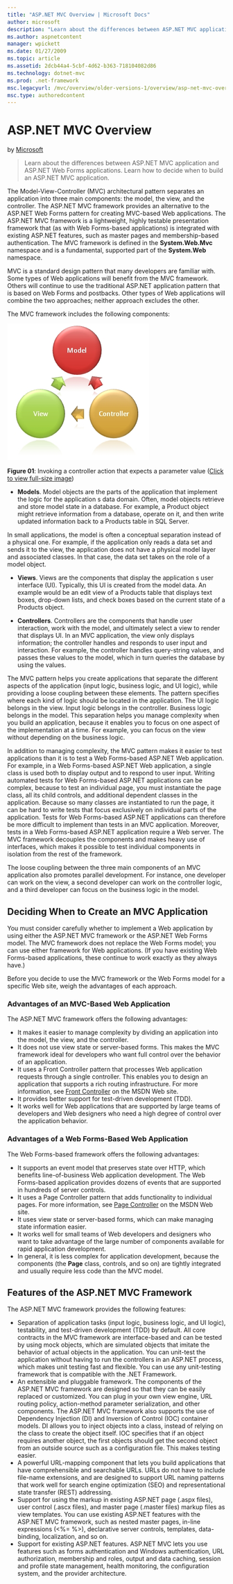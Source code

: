 ```yaml
---
title: "ASP.NET MVC Overview | Microsoft Docs"
author: microsoft
description: "Learn about the differences between ASP.NET MVC application and ASP.NET Web Forms applications. Learn how to decide when to build an ASP.NET MVC application."
ms.author: aspnetcontent
manager: wpickett
ms.date: 01/27/2009
ms.topic: article
ms.assetid: 2dcb44a4-5cbf-4d62-b363-718104082d86
ms.technology: dotnet-mvc
ms.prod: .net-framework
msc.legacyurl: /mvc/overview/older-versions-1/overview/asp-net-mvc-overview
msc.type: authoredcontent
---
```

ASP.NET MVC Overview
====================
by [Microsoft](https://github.com/microsoft)

> Learn about the differences between ASP.NET MVC application and ASP.NET Web Forms applications. Learn how to decide when to build an ASP.NET MVC application.


The Model-View-Controller (MVC) architectural pattern separates an application into three main components: the model, the view, and the controller. The ASP.NET MVC framework provides an alternative to the ASP.NET Web Forms pattern for creating MVC-based Web applications. The ASP.NET MVC framework is a lightweight, highly testable presentation framework that (as with Web Forms-based applications) is integrated with existing ASP.NET features, such as master pages and membership-based authentication. The MVC framework is defined in the **System.Web.Mvc** namespace and is a fundamental, supported part of the **System.Web** namespace.   
  
MVC is a standard design pattern that many developers are familiar with. Some types of Web applications will benefit from the MVC framework. Others will continue to use the traditional ASP.NET application pattern that is based on Web Forms and postbacks. Other types of Web applications will combine the two approaches; neither approach excludes the other.   
  
The MVC framework includes the following components:


[![Invoking a controller action that expects a parameter value](asp-net-mvc-overview/_static/image1.jpg)](asp-net-mvc-overview/_static/image1.png)

**Figure 01**: Invoking a controller action that expects a parameter value ([Click to view full-size image](asp-net-mvc-overview/_static/image2.png))


- **Models**. Model objects are the parts of the application that implement the logic for the application s data domain. Often, model objects retrieve and store model state in a database. For example, a Product object might retrieve information from a database, operate on it, and then write updated information back to a Products table in SQL Server.

In small applications, the model is often a conceptual separation instead of a physical one. For example, if the application only reads a data set and sends it to the view, the application does not have a physical model layer and associated classes. In that case, the data set takes on the role of a model object.

- **Views**. Views are the components that display the application s user interface (UI). Typically, this UI is created from the model data. An example would be an edit view of a Products table that displays text boxes, drop-down lists, and check boxes based on the current state of a Products object.

- **Controllers**. Controllers are the components that handle user interaction, work with the model, and ultimately select a view to render that displays UI. In an MVC application, the view only displays information; the controller handles and responds to user input and interaction. For example, the controller handles query-string values, and passes these values to the model, which in turn queries the database by using the values.

The MVC pattern helps you create applications that separate the different aspects of the application (input logic, business logic, and UI logic), while providing a loose coupling between these elements. The pattern specifies where each kind of logic should be located in the application. The UI logic belongs in the view. Input logic belongs in the controller. Business logic belongs in the model. This separation helps you manage complexity when you build an application, because it enables you to focus on one aspect of the implementation at a time. For example, you can focus on the view without depending on the business logic.   
  
In addition to managing complexity, the MVC pattern makes it easier to test applications than it is to test a Web Forms-based ASP.NET Web application. For example, in a Web Forms-based ASP.NET Web application, a single class is used both to display output and to respond to user input. Writing automated tests for Web Forms-based ASP.NET applications can be complex, because to test an individual page, you must instantiate the page class, all its child controls, and additional dependent classes in the application. Because so many classes are instantiated to run the page, it can be hard to write tests that focus exclusively on individual parts of the application. Tests for Web Forms-based ASP.NET applications can therefore be more difficult to implement than tests in an MVC application. Moreover, tests in a Web Forms-based ASP.NET application require a Web server. The MVC framework decouples the components and makes heavy use of interfaces, which makes it possible to test individual components in isolation from the rest of the framework.   
  
The loose coupling between the three main components of an MVC application also promotes parallel development. For instance, one developer can work on the view, a second developer can work on the controller logic, and a third developer can focus on the business logic in the model.

## Deciding When to Create an MVC Application

You must consider carefully whether to implement a Web application by using either the ASP.NET MVC framework or the ASP.NET Web Forms model. The MVC framework does not replace the Web Forms model; you can use either framework for Web applications. (If you have existing Web Forms-based applications, these continue to work exactly as they always have.)   
  
Before you decide to use the MVC framework or the Web Forms model for a specific Web site, weigh the advantages of each approach.

### Advantages of an MVC-Based Web Application

The ASP.NET MVC framework offers the following advantages:

- It makes it easier to manage complexity by dividing an application into the model, the view, and the controller.
- It does not use view state or server-based forms. This makes the MVC framework ideal for developers who want full control over the behavior of an application.
- It uses a Front Controller pattern that processes Web application requests through a single controller. This enables you to design an application that supports a rich routing infrastructure. For more information, see [Front Controller](https://go.microsoft.com/fwlink/?LinkId=106357 "Front Controller") on the MSDN Web site.
- It provides better support for test-driven development (TDD).
- It works well for Web applications that are supported by large teams of developers and Web designers who need a high degree of control over the application behavior.

### Advantages of a Web Forms-Based Web Application

The Web Forms-based framework offers the following advantages:

- It supports an event model that preserves state over HTTP, which benefits line-of-business Web application development. The Web Forms-based application provides dozens of events that are supported in hundreds of server controls.
- It uses a Page Controller pattern that adds functionality to individual pages. For more information, see [Page Controller](https://go.microsoft.com/fwlink/?LinkId=106359 "Page Controller") on the MSDN Web site.
- It uses view state or server-based forms, which can make managing state information easier.
- It works well for small teams of Web developers and designers who want to take advantage of the large number of components available for rapid application development.
- In general, it is less complex for application development, because the components (the **Page** class, controls, and so on) are tightly integrated and usually require less code than the MVC model.

## Features of the ASP.NET MVC Framework

The ASP.NET MVC framework provides the following features:

- Separation of application tasks (input logic, business logic, and UI logic), testability, and test-driven development (TDD) by default. All core contracts in the MVC framework are interface-based and can be tested by using mock objects, which are simulated objects that imitate the behavior of actual objects in the application. You can unit-test the application without having to run the controllers in an ASP.NET process, which makes unit testing fast and flexible. You can use any unit-testing framework that is compatible with the .NET Framework.
- An extensible and pluggable framework. The components of the ASP.NET MVC framework are designed so that they can be easily replaced or customized. You can plug in your own view engine, URL routing policy, action-method parameter serialization, and other components. The ASP.NET MVC framework also supports the use of Dependency Injection (DI) and Inversion of Control (IOC) container models. DI allows you to inject objects into a class, instead of relying on the class to create the object itself. IOC specifies that if an object requires another object, the first objects should get the second object from an outside source such as a configuration file. This makes testing easier.
- A powerful URL-mapping component that lets you build applications that have comprehensible and searchable URLs. URLs do not have to include file-name extensions, and are designed to support URL naming patterns that work well for search engine optimization (SEO) and representational state transfer (REST) addressing.
- Support for using the markup in existing ASP.NET page (.aspx files), user control (.ascx files), and master page (.master files) markup files as view templates. You can use existing ASP.NET features with the ASP.NET MVC framework, such as nested master pages, in-line expressions (&lt;%= %&gt;), declarative server controls, templates, data-binding, localization, and so on.
- Support for existing ASP.NET features. ASP.NET MVC lets you use features such as forms authentication and Windows authentication, URL authorization, membership and roles, output and data caching, session and profile state management, health monitoring, the configuration system, and the provider architecture.